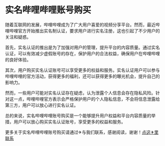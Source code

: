 # 实名哔哩哔哩账号购买

随着互联网的发展，哔哩哔哩成为了广大用户喜爱的视频分享平台。然而，最近哔哩哔哩官方开始推出实名制认证，要求用户进行实名注册，这也引起了不少用户的关注和疑惑。

首先，实名认证的推出是为了加强对用户的管理，提升平台的内容质量。通过实名认证，可以有效减少虚假账号的存在，保护用户的合法权益，确保用户在哔哩哔哩的良好体验。

其次，用户购买实名认证账号可以享受更多的权益和服务。实名认证用户可以参与哔哩哔哩的官方活动，获得更多的福利，还可以获得更多的曝光机会，提升自己的影响力。

然而，一些用户可能对实名认证存在疑虑，认为泄露个人信息会存在隐私风险。针对这一点，哔哩哔哩官方表示会严格保护用户的个人隐私信息，不会将信息泄露给第三方，用户可以放心进行实名认证。

总的来说，实名哔哩哔哩账号购买是一个能够提升用户权益和平台内容质量的举措，用户可以放心购买实名认证账号，享受更多的权益和服务。

更多关于实名哔哩哔哩账号购买请通过✈与我们联系，感谢阅读，谢谢！[点这✈里联系](https://www.k02.cc)